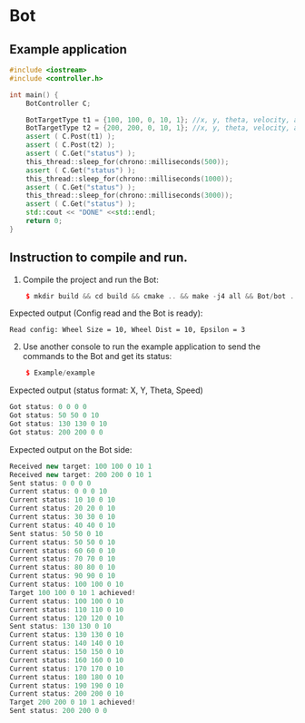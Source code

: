 # Bot

Example application
--------------
```c++
#include <iostream>
#include <controller.h>

int main() {
    BotController C;

    BotTargetType t1 = {100, 100, 0, 10, 1}; //x, y, theta, velocity, accel
    BotTargetType t2 = {200, 200, 0, 10, 1}; //x, y, theta, velocity, accel
    assert ( C.Post(t1) );
    assert ( C.Post(t2) );
    assert ( C.Get("status") );
    this_thread::sleep_for(chrono::milliseconds(500));
    assert ( C.Get("status") );
    this_thread::sleep_for(chrono::milliseconds(1000));
    assert ( C.Get("status") );
    this_thread::sleep_for(chrono::milliseconds(3000));
    assert ( C.Get("status") );
    std::cout << "DONE" <<std::endl;
    return 0;
}
```

Instruction to compile and run.
--------------
1. Compile the project and run the Bot:

```c++
    $ mkdir build && cd build && cmake .. && make -j4 all && Bot/bot ../configs/config.json
```

Expected output (Config read and the Bot is ready):

    Read config: Wheel Size = 10, Wheel Dist = 10, Epsilon = 3

2. Use another console to run the example application to send the commands to the Bot and get its status:

```c++
    $ Example/example 
```

Expected output (status format: X, Y, Theta, Speed)

```c++
Got status: 0 0 0 0
Got status: 50 50 0 10
Got status: 130 130 0 10
Got status: 200 200 0 0
```

Expected output on the Bot side:

```c++
Received new target: 100 100 0 10 1
Received new target: 200 200 0 10 1
Sent status: 0 0 0 0
Current status: 0 0 0 10
Current status: 10 10 0 10
Current status: 20 20 0 10
Current status: 30 30 0 10
Current status: 40 40 0 10
Sent status: 50 50 0 10
Current status: 50 50 0 10
Current status: 60 60 0 10
Current status: 70 70 0 10
Current status: 80 80 0 10
Current status: 90 90 0 10
Current status: 100 100 0 10
Target 100 100 0 10 1 achieved!
Current status: 100 100 0 10
Current status: 110 110 0 10
Current status: 120 120 0 10
Sent status: 130 130 0 10
Current status: 130 130 0 10
Current status: 140 140 0 10
Current status: 150 150 0 10
Current status: 160 160 0 10
Current status: 170 170 0 10
Current status: 180 180 0 10
Current status: 190 190 0 10
Current status: 200 200 0 10
Target 200 200 0 10 1 achieved!
Sent status: 200 200 0 0
```

